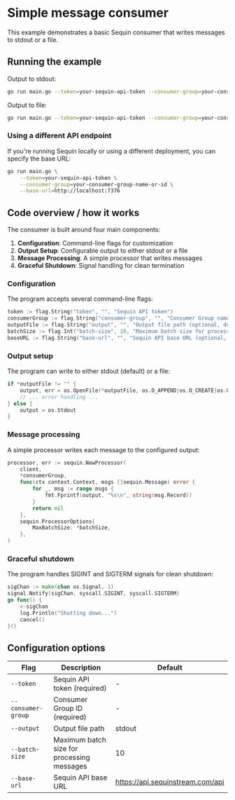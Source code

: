 # Simple message consumer

This example demonstrates a basic Sequin consumer that writes messages to stdout or a file.

## Running the example

Output to stdout:

```bash
go run main.go --token=your-sequin-api-token --consumer-group=your-consumer-group-name-or-id
```

Output to file:

```bash
go run main.go --token=your-sequin-api-token --consumer-group=your-consumer-group-name-or-id --output=messages.log
```

### Using a different API endpoint

If you're running Sequin locally or using a different deployment, you can specify the base URL:

```bash
go run main.go \
    --token=your-sequin-api-token \
    --consumer-group=your-consumer-group-name-or-id \
    --base-url=http://localhost:7376
```

## Code overview / how it works

The consumer is built around four main components:

1. **Configuration**: Command-line flags for customization
2. **Output Setup**: Configurable output to either stdout or a file
3. **Message Processing**: A simple processor that writes messages
4. **Graceful Shutdown**: Signal handling for clean termination

### Configuration

The program accepts several command-line flags:

```go
token := flag.String("token", "", "Sequin API token")
consumerGroup := flag.String("consumer-group", "", "Consumer Group name or ID")
outputFile := flag.String("output", "", "Output file path (optional, defaults to stdout)")
batchSize := flag.Int("batch-size", 10, "Maximum batch size for processing messages")
baseURL := flag.String("base-url", "", "Sequin API base URL (optional, defaults to https://api.sequinstream.com/api)")
```

### Output setup

The program can write to either stdout (default) or a file:

```go
if *outputFile != "" {
    output, err = os.OpenFile(*outputFile, os.O_APPEND|os.O_CREATE|os.O_WRONLY, 0644)
    // ... error handling ...
} else {
    output = os.Stdout
}
```

### Message processing

A simple processor writes each message to the configured output:

```go
processor, err := sequin.NewProcessor(
    client,
    *consumerGroup,
    func(ctx context.Context, msgs []sequin.Message) error {
        for _, msg := range msgs {
            fmt.Fprintf(output, "%s\n", string(msg.Record))
        }
        return nil
    },
    sequin.ProcessorOptions{
        MaxBatchSize: *batchSize,
    },
)
```

### Graceful shutdown

The program handles SIGINT and SIGTERM signals for clean shutdown:

```go
sigChan := make(chan os.Signal, 1)
signal.Notify(sigChan, syscall.SIGINT, syscall.SIGTERM)
go func() {
    <-sigChan
    log.Println("Shutting down...")
    cancel()
}()
```

## Configuration options

| Flag               | Description                                | Default                          |
| ------------------ | ------------------------------------------ | -------------------------------- |
| `--token`          | Sequin API token (required)                | -                                |
| `--consumer-group` | Consumer Group ID (required)               | -                                |
| `--output`         | Output file path                           | stdout                           |
| `--batch-size`     | Maximum batch size for processing messages | 10                               |
| `--base-url`       | Sequin API base URL                        | https://api.sequinstream.com/api |
